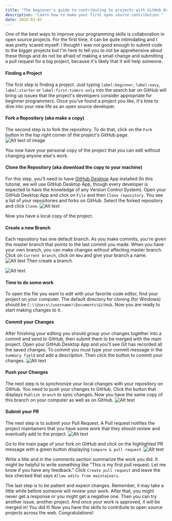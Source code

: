 ```yaml
---
title: "The beginner's guide to contributing to projects with GitHub Desktop"
description: "Learn how to make your first open source contribution."
date: 2020-03-03
---
```

One of the best ways to improve your programming skills is collaboration in open source projects. For the first time, it can be quite intimidating and I was pretty scared myself. I thought I was not good enough to submit code to the bigger projects but I'm here to tell you to not be apprehensive about these things and do not be afraid of making a small change and submitting a pull request for a big project, because it's likely that it will help someone.

#### Finding a Project

The first step is finding a project. Just typing `label:beginner`, `label:easy`, `label:starter` or `label:first-timers-only` into the search bar on GitHub will bring up issues that the project's developers consider appropriate for beginner programmers. Once you've found a project you like, it's time to dive into your new life as an open source developer.

#### Fork a Repository (aka make a copy)

The second step is to fork the repository. To do that, click on the `Fork` button in the top right corner of the project's GitHub page.
 ![Alt text of image](https://thepracticaldev.s3.amazonaws.com/i/zrp45ackvsukvv4lqkpl.png)

You now have your personal copy of the project that you can edit without changing anyone else's work.

#### Clone the Repository (aka download the copy to your machine)

For this step, you'll need to have [GitHub Desktop](https://desktop.github.com/) App installed (In this tutorial, we will use GitHub Desktop App, though every developer is expected to have the knowledge of any Version Control System). Open your GitHub Desktop App and click on `File` and then `Clone repository`. You see a list of your repositories and forks on GitHub. Select the forked repository and click `Clone`.
![Alt text](https://thepracticaldev.s3.amazonaws.com/i/6ka669b71k7grb8nud3b.png)

Now you have a local copy of the project.

#### Create a new Branch

Each repository has one default branch. As you make commits, you're given the master branch that points to the last commit you made. When you have your own branch, you can make changes without affecting master branch. Click on `Current branch`, click on `New` and give your branch a name.
![Alt text](https://thepracticaldev.s3.amazonaws.com/i/1iv2c750pmz1ux9flyn9.png)
Then create a branch.

![Alt text](https://thepracticaldev.s3.amazonaws.com/i/azr2zblkm83kktqnxj75.png)


#### Time to do some work

To open the file you want to edit with your favorite code editor, find your project on your computer. The default directory for cloning (for Windows) should be `C:\\Users\(username)\Documents\GitHub`. Now you are ready to start making changes to it.

#### Commit your Changes

After finishing your editing you should group your changes together into a commit and send to GitHub, then submit them to be merged with the main project. Open your GitHub Desktop App and you'll see Git has recorded all the saved changes. To commit you must type your commit message in the `Summary field` and add a description. Then click the button to commit your changes.
![Alt text](https://thepracticaldev.s3.amazonaws.com/i/ve9oysek6rjsb9wn2l3m.png)

#### Push your Changes

The next step is to synchronize your local changes with your repository on GitHub. You need to push your changes to GitHub. Click the button that displays `Publish branch` to sync changes. Now you have the same copy of this branch on your computer as well as on GitHub.
![Alt text](https://thepracticaldev.s3.amazonaws.com/i/xdarcuosch8tmjdsnvgc.png)

#### Submit your PR

The next step is to submit your Pull Request. A Pull request notifies the project maintainers that you have some work that they should review and eventually add to the project.
![Alt text](https://thepracticaldev.s3.amazonaws.com/i/aekfekv7rv7e3orpym7k.png)

Go to the main page of your fork on GitHub and click on the highlighted PR message with a green button displaying `Compare & pull request`.
![Alt text](https://thepracticaldev.s3.amazonaws.com/i/ianoyci0k3mbd2zu9lmd.png)

Write a title and in the comments section summarize the work you did. It might be helpful to write something like "This is my first pull request. Let me know if you have any feedback." Click `Create pull request` and leave the box checked that says `Allow edits from maintainers`.

The last step is to be patient and expect changes. Remember, it may take a little while before someone will review your work. After that, you might never get a response or you might get a negative one. Then you can try another issue, another project. And once your work is approved, it will be merged in! You did it! Now you have the skills to contribute to open source projects across the web. Congratulations!



